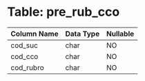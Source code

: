 # Table: pre_rub_cco

| Column Name | Data Type | Nullable |
|-------------|-----------|----------|
| cod_suc | char | NO |
| cod_cco | char | NO |
| cod_rubro | char | NO |
